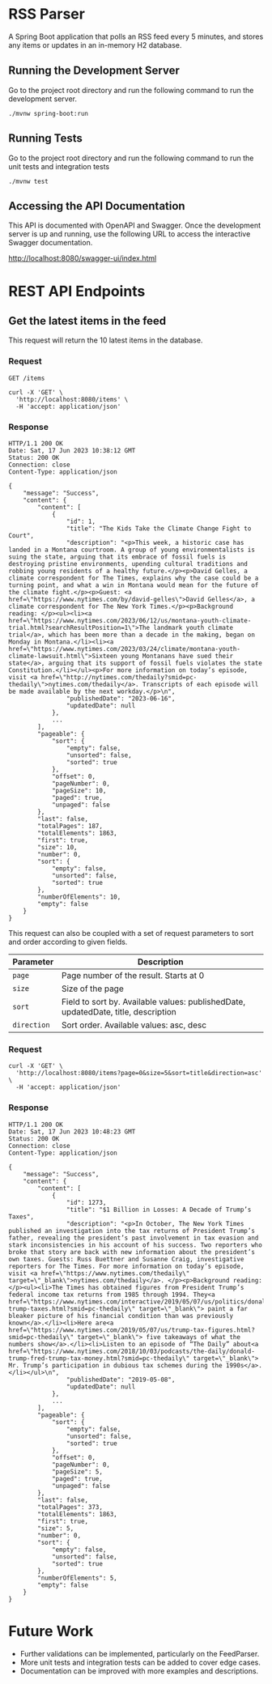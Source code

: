 # RSS Parser

A Spring Boot application that polls an RSS feed every 5 minutes, and stores any
items or updates in an in-memory H2 database.

## Running the Development Server

Go to the project root directory and run the following command to run the development server.

```shell
./mvnw spring-boot:run
```

## Running Tests

Go to the project root directory and run the following command to run the unit tests and integration tests

```shell
./mvnw test
```

## Accessing the API Documentation

This API is documented with OpenAPI and Swagger. Once the development server is up and running, use the following URL to access the interactive Swagger documentation.

[http://localhost:8080/swagger-ui/index.html](http://localhost:8080/swagger-ui/index.html)

# REST API Endpoints

## Get the latest items in the feed

This request will return the 10 latest items in the database.

### Request

`GET /items`

```shell
curl -X 'GET' \
  'http://localhost:8080/items' \
  -H 'accept: application/json'
```

### Response

```shell
HTTP/1.1 200 OK
Date: Sat, 17 Jun 2023 10:38:12 GMT
Status: 200 OK
Connection: close
Content-Type: application/json

{
    "message": "Success",
    "content": {
        "content": [
            {
                "id": 1,
                "title": "The Kids Take the Climate Change Fight to Court",
                "description": "<p>This week, a historic case has landed in a Montana courtroom. A group of young environmentalists is suing the state, arguing that its embrace of fossil fuels is destroying pristine environments, upending cultural traditions and robbing young residents of a healthy future.</p><p>David Gelles, a climate correspondent for The Times, explains why the case could be a turning point, and what a win in Montana would mean for the future of the climate fight.</p><p>Guest: <a href=\"https://www.nytimes.com/by/david-gelles\">David Gelles</a>, a climate correspondent for The New York Times.</p><p>Background reading: </p><ul><li><a href=\"https://www.nytimes.com/2023/06/12/us/montana-youth-climate-trial.html?searchResultPosition=1\">The landmark youth climate trial</a>, which has been more than a decade in the making, began on Monday in Montana.</li><li><a href=\"https://www.nytimes.com/2023/03/24/climate/montana-youth-climate-lawsuit.html\">Sixteen young Montanans have sued their state</a>, arguing that its support of fossil fuels violates the state Constitution.</li></ul><p>For more information on today’s episode, visit <a href=\"http://nytimes.com/thedaily?smid=pc-thedaily\">nytimes.com/thedaily</a>. Transcripts of each episode will be made available by the next workday.</p>\n",
                "publishedDate": "2023-06-16",
                "updatedDate": null
            },
            ...
        ],
        "pageable": {
            "sort": {
                "empty": false,
                "unsorted": false,
                "sorted": true
            },
            "offset": 0,
            "pageNumber": 0,
            "pageSize": 10,
            "paged": true,
            "unpaged": false
        },
        "last": false,
        "totalPages": 187,
        "totalElements": 1863,
        "first": true,
        "size": 10,
        "number": 0,
        "sort": {
            "empty": false,
            "unsorted": false,
            "sorted": true
        },
        "numberOfElements": 10,
        "empty": false
    }
}
```

This request can also be coupled with a set of request parameters to sort and order according to given fields.

| Parameter   | Description                                                                        |
|-------------|------------------------------------------------------------------------------------|
| `page`      |   Page number of the result. Starts at 0                                           |
| `size`      | Size of the page                                                                   |
| `sort`      | Field to sort by. Available values: publishedDate, updatedDate, title, description |
| `direction` | Sort order. Available values: asc, desc                                            |

### Request

```shell
curl -X 'GET' \
  'http://localhost:8080/items?page=0&size=5&sort=title&direction=asc' \
  -H 'accept: application/json'
```

### Response

```shell
HTTP/1.1 200 OK
Date: Sat, 17 Jun 2023 10:48:23 GMT
Status: 200 OK
Connection: close
Content-Type: application/json

{
    "message": "Success",
    "content": {
        "content": [
            {
                "id": 1273,
                "title": "$1 Billion in Losses: A Decade of Trump’s Taxes",
                "description": "<p>In October, The New York Times published an investigation into the tax returns of President Trump’s father, revealing the president’s past involvement in tax evasion and stark inconsistencies in his account of his success. Two reporters who broke that story are back with new information about the president’s own taxes. Guests: Russ Buettner and Susanne Craig, investigative reporters for The Times. For more information on today’s episode, visit <a href=\"https://www.nytimes.com/thedaily\" target=\"_blank\">nytimes.com/thedaily</a>. </p><p>Background reading: </p><ul><li>The Times has obtained figures from President Trump’s federal income tax returns from 1985 through 1994. They<a href=\"https://www.nytimes.com/interactive/2019/05/07/us/politics/donald-trump-taxes.html?smid=pc-thedaily\" target=\"_blank\"> paint a far bleaker picture of his financial condition than was previously known</a>.</li><li>Here are<a href=\"https://www.nytimes.com/2019/05/07/us/trump-tax-figures.html?smid=pc-thedaily\" target=\"_blank\"> five takeaways of what the numbers show</a>.</li><li>Listen to an episode of “The Daily” about<a href=\"https://www.nytimes.com/2018/10/03/podcasts/the-daily/donald-trump-fred-trump-tax-money.html?smid=pc-thedaily\" target=\"_blank\"> Mr. Trump’s participation in dubious tax schemes during the 1990s</a>. </li></ul>\n",
                "publishedDate": "2019-05-08",
                "updatedDate": null
            },
            ...
        ],
        "pageable": {
            "sort": {
                "empty": false,
                "unsorted": false,
                "sorted": true
            },
            "offset": 0,
            "pageNumber": 0,
            "pageSize": 5,
            "paged": true,
            "unpaged": false
        },
        "last": false,
        "totalPages": 373,
        "totalElements": 1863,
        "first": true,
        "size": 5,
        "number": 0,
        "sort": {
            "empty": false,
            "unsorted": false,
            "sorted": true
        },
        "numberOfElements": 5,
        "empty": false
    }
}
```

# Future Work

- Further validations can be implemented, particularly on the FeedParser.
- More unit tests and integration tests can be added to cover edge cases.
- Documentation can be improved with more examples and descriptions.